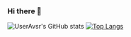 ### Hi there 👋

![UserAvsr's GitHub stats](https://github-readme-stats.vercel.app/api?username=useravsr&show=reviews) [![Top Langs](https://github-readme-stats.vercel.app/api/top-langs/?username=useravsr&layout=donut)](https://github.com/useravsr/github-readme-stats)
<!--
**useravsr/useravsr** is a ✨ _special_ ✨ repository because its `README.md` (this file) appears on your GitHub profile.

Here are some ideas to get you started:

- 🔭 I’m currently working on ...
- 🌱 I’m currently learning ...
- 👯 I’m looking to collaborate on ...
- 🤔 I’m looking for help with ...
- 💬 Ask me about ...
- 📫 How to reach me: ...
- 😄 Pronouns: ...
- ⚡ Fun fact: ...
-->
